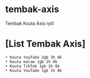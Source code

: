 # tembak-axis
Tembak Kouta Axis rp0

# [List Tembak Axis]

```
• Kouta YouTube 2gb 3h 0k
• Kouta malam 1gb 2h 0k
• Kouta TikTok 1gb 1h 0k
• Kouta YouTube 1gb 1h 0k
```

